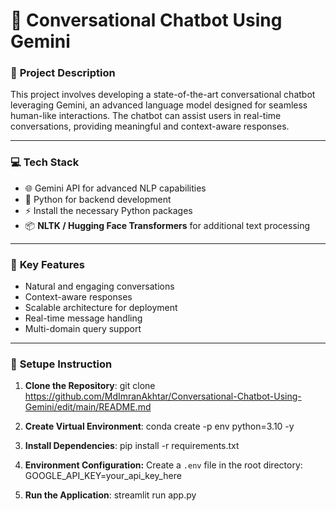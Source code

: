 # 🤖 Conversational Chatbot Using Gemini  

### 🌟 **Project Description**  
This project involves developing a state-of-the-art conversational chatbot leveraging Gemini, an advanced language model designed for seamless human-like interactions. The chatbot can assist users in real-time conversations, providing meaningful and context-aware responses.

---

### 💻 **Tech Stack**  
- 🌐 Gemini API for advanced NLP capabilities  
- 🐍 Python for backend development  
- ⚡ Install the necessary Python packages   
- 📦 **NLTK / Hugging Face Transformers** for additional text processing  

---

### 🚀 **Key Features**  
- Natural and engaging conversations  
- Context-aware responses  
- Scalable architecture for deployment  
- Real-time message handling  
- Multi-domain query support  

---

### 📂 **Setupe Instruction**
1. **Clone the Repository**:
   git clone <https://github.com/MdImranAkhtar/Conversational-Chatbot-Using-Gemini/edit/main/README.md>

2. **Create Virtual Environment**:
   conda create -p env python=3.10 -y

3. **Install Dependencies**:
   pip install -r requirements.txt

4. **Environment Configuration:**
   Create a `.env` file in the root directory:
   GOOGLE_API_KEY=your_api_key_here

5. **Run the Application**:
   streamlit run app.py
